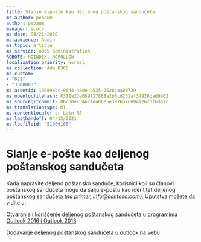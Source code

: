 ```yaml
---
title: Slanje e-pošte kao deljenog poštanskog sandučeta
ms.author: pebaum
author: pebaum
manager: scotv
ms.date: 04/21/2020
ms.audience: Admin
ms.topic: article
ms.service: o365-administration
ROBOTS: NOINDEX, NOFOLLOW
localization_priority: Normal
ms.collection: Adm_O365
ms.custom:
- "622"
- "3500003"
ms.assetid: 190898bc-9644-480e-b535-25284aa09729
ms.openlocfilehash: 0311a22e689f27868a2b0cd252af34926dad9902
ms.sourcegitcommit: 8bc60ec34bc1e40685e3976576e04a2623f63a7c
ms.translationtype: MT
ms.contentlocale: sr-Latn-RS
ms.lasthandoff: 04/15/2021
ms.locfileid: "51809165"
---
```

# <a name="sending-email-as-the-shared-mailbox"></a>Slanje e-pošte kao deljenog poštanskog sandučeta

Kada napravite deljeno poštansko sanduče, korisnici koji su članovi poštanskog sandučeta mogu da šalju e-poštu kao identitet deljenog poštanskog sandučeta *(na primer, info@contoso.com).* Uputstva možete da vidite u:
  
[Otvaranje i korišćenje deljenog poštanskog sandučeta u programima Outlook 2016 i Outlook 2013](https://support.office.com/article/open-and-use-a-shared-mailbox-in-outlook-2016-and-outlook-2013-d94a8e9e-21f1-4240-808b-de9c9c088afd)
  
[Dodavanje deljenog poštanskog sandučeta u outlook na vebu](https://support.office.com/article/add-a-shared-mailbox-to-outlook-on-the-web-98b5a90d-4e38-415d-a030-f09a4cd28207)
  